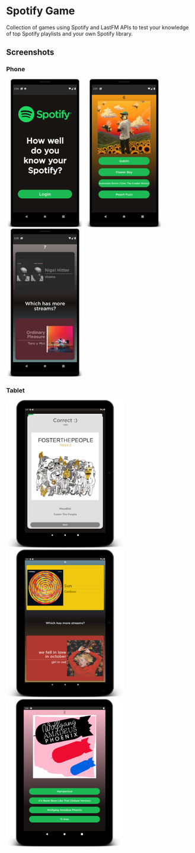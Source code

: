 # Spotify Game
Collection of games using Spotify and LastFM APIs to test your knowledge of top Spotify playlists and your own Spotify library.

## Screenshots
### Phone

<p float = "left">
  <img src="screenshots/phone/login.png" height = 400>
  <img src="screenshots/phone/album_cover.png" height = 400>
  <img src="screenshots/phone/higher_lower.png" height = 400>
</p>

### Tablet

<p float = " left">
  <img src="screenshots/tablet/beat_intro10inch.png" height = 400>
  <img src="screenshots/tablet/higher_lower10inch.png" height = 400>
  <img src="screenshots/tablet/album_game.png" height = 400>
</p>
